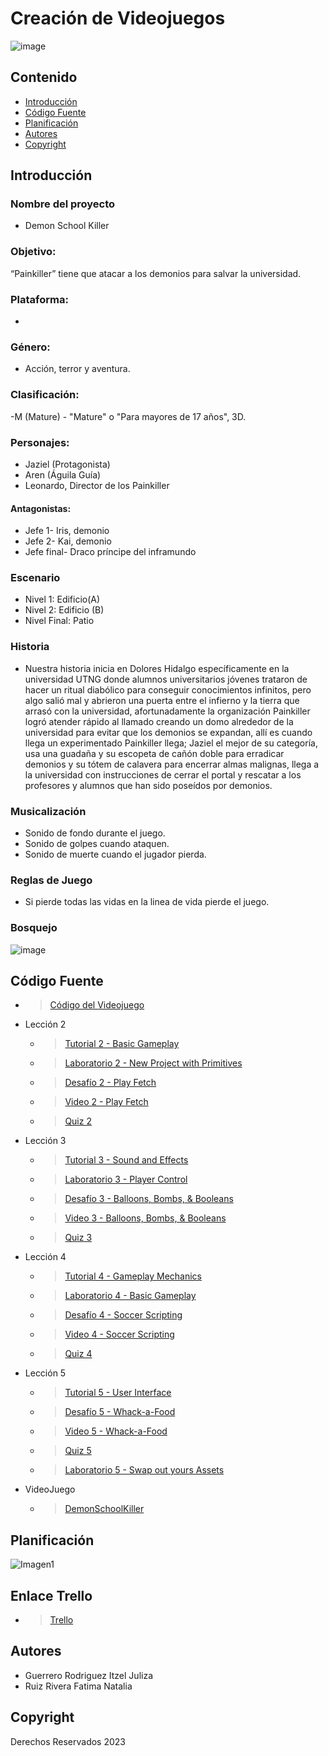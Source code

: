 # Creación de Videojuegos

![image](https://github.com/iguerrero02/VideoJuegoDemonSchoolKiller/assets/93070552/17cd5a3f-b3dc-4664-9562-34f575ac531b)


## Contenido

- [Introducción](#)
- [Código Fuente](#código-fuente)
- [Planificación](#planificación)
- [Autores](#autores)
- [Copyright](#copyright)


## Introducción

### Nombre del proyecto
- Demon School Killer
### Objetivo: 
“Painkiller” tiene que atacar a los demonios para salvar la universidad.  
### Plataforma: 
- 
### Género:
- ​Acción, terror y aventura. 
### Clasificación:
-M (Mature) - "Mature" o "Para mayores de 17 años", 3D. 
### Personajes:
- Jaziel (Protagonista)
- Aren (Águila Guía) 
- ​Leonardo, Director de los Painkiller  
#### Antagonistas:  
- ​Jefe 1- Iris, demonio  
- ​Jefe 2- Kai, demonio  
- ​Jefe final- Draco príncipe del inframundo 

### Escenario 
- Nivel 1: Edificio(A)
- ​Nivel 2: Edificio (B)
- Nivel Final: Patio

### Historia
- ​Nuestra historia inicia en Dolores Hidalgo específicamente en la universidad UTNG donde alumnos universitarios jóvenes trataron de hacer un ritual diabólico para conseguir conocimientos infinitos, pero algo salió mal y abrieron una puerta entre el infierno y la tierra que arrasó con la universidad, afortunadamente la organización Painkiller logró atender rápido al llamado creando un domo alrededor de la universidad para evitar que los demonios se expandan, allí es cuando llega un experimentado Painkiller llega; Jaziel el mejor de su categoría, usa una guadaña y su escopeta de cañón doble para erradicar demonios y su tótem de calavera para encerrar almas malignas, llega a la universidad con instrucciones de cerrar el portal y rescatar a los profesores y alumnos que han sido poseídos por demonios. 
 

### Musicalización
- Sonido de fondo durante el juego.
- Sonido de golpes cuando ataquen.
- Sonido de muerte cuando el jugador pierda.

### Reglas de Juego
- Si pierde todas las vidas en la linea de vida pierde el juego.

### Bosquejo
![image](https://github.com/iguerrero02/VideoJuegoDemonSchoolKiller/assets/93070552/b93e7ede-0040-4f1c-97bf-e505f84f891c)


## Código Fuente
* > [Código del Videojuego ](https://github.com/FatimaRuiz123/DemonSchoolKiller)

* Lección 2
  * > [Tutorial 2 - Basic Gameplay]()
  * > [Laboratorio 2 - New Project with Primitives]()
  * > [Desafío 2 - Play Fetch]()
  * > [Video 2 - Play Fetch ]()
  * > [Quiz 2]()
* Lección 3
  * > [Tutorial 3 - Sound and Effects]()
  * > [Laboratorio 3 - Player Control]()
  * > [Desafío 3 - Balloons, Bombs, & Booleans]()
  * > [Video 3 - Balloons, Bombs, & Booleans]()
  * > [Quiz 3]()
* Lección 4
  * > [Tutorial 4 - Gameplay Mechanics]()
  * > [Laboratorio 4 - Basic Gameplay]()
  * > [Desafío 4 - Soccer Scripting]()
  * > [Video 4 - Soccer Scripting]()
  * > [Quiz 4]()
* Lección 5
  * > [Tutorial 5 - User Interface]()
  * > [Desafío 5 - Whack-a-Food]()
  * > [Video 5 - Whack-a-Food]()
  * > [Quiz 5]()
  * > [Laboratorio 5 - Swap out yours Assets]()
* VideoJuego
  * >[DemonSchoolKiller]()

## Planificación

![Imagen1](https://github.com/iguerrero02/VideoJuegoDemonSchoolKiller/assets/93070552/7eba2009-9aad-42da-96ce-062e3612025c)

## Enlace Trello
* > [Trello ](https://trello.com/invite/b/l5PjVvWE/ATTIee97f9beae1cf8ea042d8df40553b949EDB2328D/planeacion)
## Autores
- Guerrero Rodriguez Itzel Juliza
- Ruiz Rivera Fatima Natalia

## Copyright
Derechos Reservados 2023
